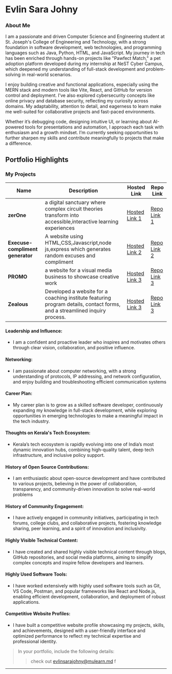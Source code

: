 # Evlin Sara Johny

### About Me

I am a passionate and driven Computer Science and Engineering student at St. Joseph's College of Engineering and Technology, with a strong foundation in software development, web technologies, and programming languages such as Java, Python, HTML, and JavaScript. My journey in tech has been enriched through hands-on projects like "Pawfect Match," a pet adoption platform developed during my internship at NeST Cyber Campus, which deepened my understanding of full-stack development and problem-solving in real-world scenarios.

I enjoy building creative and functional applications, especially using the MERN stack and modern tools like Vite, React, and GitHub for version control and deployment. I’ve also explored cybersecurity concepts like online privacy and database security, reflecting my curiosity across domains. My adaptability, attention to detail, and eagerness to learn make me well-suited for collaborative projects and fast-paced environments.

Whether it’s debugging code, designing intuitive UI, or learning about AI-powered tools for presentations and automation, I approach each task with enthusiasm and a growth mindset. I’m currently seeking opportunities to further sharpen my skills and contribute meaningfully to projects that make a difference.




## Portfolio Highlights

### My Projects

| Name                | Description                                                               | Hosted Link                              | Repo Link                                                      |
|---------------------|---------------------------------------------------------------------------|------------------------------------------|----------------------------------------------------------------|
| **zerOne**  |  a digital sanctuary where complex circuit theories transform into accessible,interactive learning experiences                                            | [Hosted Link 1](https://liya-fathimap.github.io/zerOne/)    | [Repo Link 1](https://github.com/liya-fathimap/zerOne)             |
| **Execuse-compliment generator**  | A website using HTML,CSS,Javascript,node js,express which generates random excuses and compliment                                           | [Hosted Link 2](https://liya-fathimap.github.io/chatbot-generate/)    | [Repo Link 2](https://github.com/liya-fathimap/chatbot-generate)             |
| **PROMO**  | a website for a visual media business to showcase creative work | [Hosted Link 3](https://liya-fathimap.github.io/promo/)    | [Repo Link 3](https://github.com/liya-fathimap/promo)             |
| **Zealous**  | Developed a website for a coaching institute featuring program details, contact forms, and a streamlined inquiry process. | [Hosted Link 3](https://zealouslearning.com/)    | [Repo Link 3](https://github.com/liya-fathimap/zealous)             |

#### Leadership and Influence:

- I am a confident and proactive leader who inspires and motivates others through clear vision, collaboration, and positive influence.

#### Networking:

- I am passionate about computer networking, with a strong understanding of protocols, IP addressing, and network configuration, and enjoy building and troubleshooting efficient communication systems

#### Career Plan:

- My career plan is to grow as a skilled software developer, continuously expanding my knowledge in full-stack development, while exploring opportunities in emerging technologies to make a meaningful impact in the tech industry.

#### Thoughts on Kerala's Tech Ecosystem:

- Kerala’s tech ecosystem is rapidly evolving into one of India’s most dynamic innovation hubs, combining high-quality talent, deep tech infrastructure, and inclusive policy support.

#### History of Open Source Contributions:

- I am enthusiastic about open-source development and have contributed to various projects, believing in the power of collaboration, transparency, and community-driven innovation to solve real-world problems

#### History of Community Engagement:

- I have actively engaged in community initiatives, participating in tech forums, college clubs, and collaborative projects, fostering knowledge sharing, peer learning, and a spirit of innovation and inclusivity.

#### Highly Visible Technical Content:

- I have created and shared highly visible technical content through blogs, GitHub repositories, and social media platforms, aiming to simplify complex concepts and inspire fellow developers and learners.

#### Highly Used Software Tools:

- I have worked extensively with highly used software tools such as Git, VS Code, Postman, and popular frameworks like React and Node.js, enabling efficient development, collaboration, and deployment of robust applications.

#### Competitive Website Profiles:

- I have built a competitive website profile showcasing my projects, skills, and achievements, designed with a user-friendly interface and optimized performance to reflect my technical expertise and professional identity.



> In your portfolio, include the following details:
>> check out [evlinsarajohny@mulearn.md](./profiles/evlinsarajohny@mulearn.md) f
---
